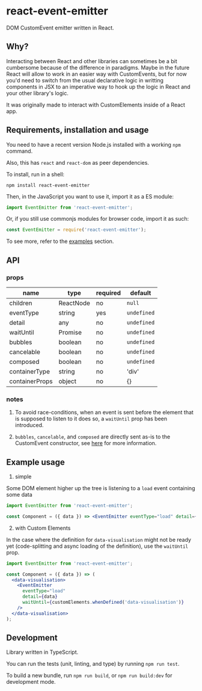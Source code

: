 # react-event-emitter

DOM CustomEvent emitter written in React.

## Why?

Interacting between React and other libraries can sometimes be a bit cumbersome
because of the difference in paradigms. Maybe in the future React will allow to
work in an easier way with CustomEvents, but for now you'd need to switch from
the usual declarative logic in writting components in JSX to an imperative way
to hook up the logic in React and your other library's logic.

It was originally made to interact with CustomElements inside of a React app.

## Requirements, installation and usage

You need to have a recent version Node.js installed with a working `npm` command.

Also, this has `react` and `react-dom` as peer dependencies.

To install, run in a shell:

```shell
npm install react-event-emitter
```

Then, in the JavaScript you want to use it, import it as a ES module:

```javascript
import EventEmitter from 'react-event-emitter';
```

Or, if you still use commonjs modules for browser code, import it as such:

```javascript
const EventEmitter = require('react-event-emitter');
```

To see more, refer to the [examples](#example-usage) section.

## API

### props

| name           | type      | required | default     |
| -------------- | --------- | -------- | ----------- |
| children       | ReactNode | no       | `null`      |
| eventType      | string    | yes      | `undefined` |
| detail         | any       | no       | `undefined` |
| waitUntil      | Promise   | no       | `undefined` |
| bubbles        | boolean   | no       | `undefined` |
| cancelable     | boolean   | no       | `undefined` |
| composed       | boolean   | no       | `undefined` |
| containerType  | string    | no       | 'div'       |
| containerProps | object    | no       | {}          |

### notes

1. To avoid race-conditions, when an event is sent before the element that is
   supposed to listen to it does so, a `waitUntil` prop has been introduced.

2. `bubbles`, `cancelable`, and `composed` are directly sent as-is to the
   CustomEvent constructor, see
   [here](https://developer.mozilla.org/en-US/docs/Web/API/Event/Event) for more
   information.

## Example usage

1. simple

Some DOM element higher up the tree is listening to a `load` event containing some data

```jsx
import EventEmitter from 'react-event-emitter';

const Component = ({ data }) => <EventEmitter eventType="load" detail={data} />;
```

2. with Custom Elements

In the case where the definition for `data-visualisation` might not be ready yet
(code-splitting and async loading of the definition), use the `waitUntil` prop.

```jsx
import EventEmitter from 'react-event-emitter';

const Component = ({ data }) => (
  <data-visualisation>
    <EventEmitter
      eventType="load"
      detail={data}
      waitUntil={customElements.whenDefined('data-visualisation')}
    />
  </data-visualisation>
);
```

## Development

Library written in TypeScript.

You can run the tests (unit, linting, and type) by running `npm run test`.

To build a new bundle, run `npm run build`, or `npm run build:dev` for
development mode.
